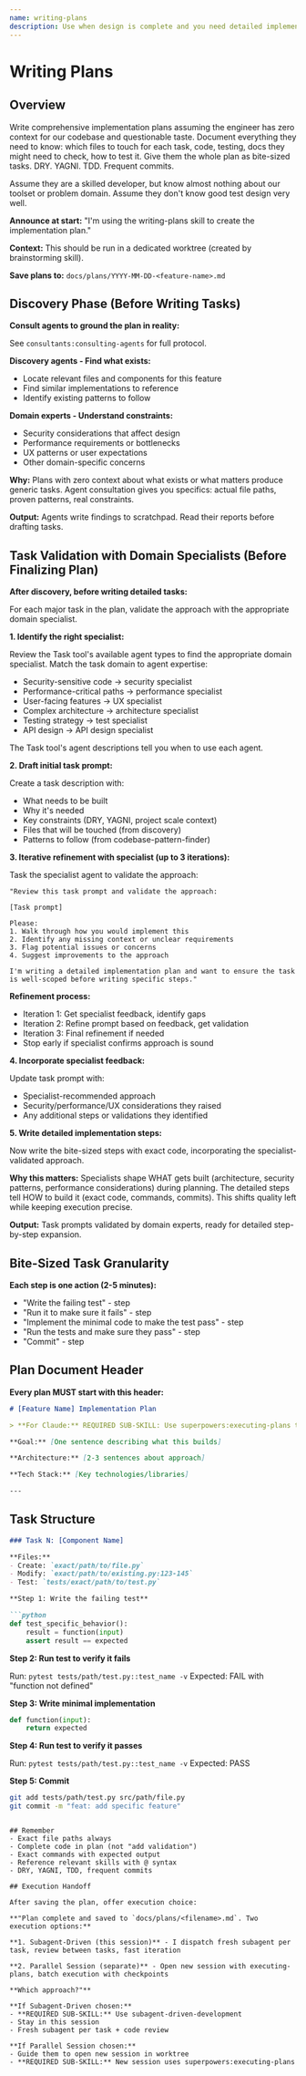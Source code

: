 ```yaml
---
name: writing-plans
description: Use when design is complete and you need detailed implementation tasks for engineers with zero codebase context - creates comprehensive implementation plans with exact file paths, complete code examples, and verification steps assuming engineer has minimal domain knowledge
---
```


# Writing Plans

## Overview

Write comprehensive implementation plans assuming the engineer has zero context for our codebase and questionable taste. Document everything they need to know: which files to touch for each task, code, testing, docs they might need to check, how to test it. Give them the whole plan as bite-sized tasks. DRY. YAGNI. TDD. Frequent commits.

Assume they are a skilled developer, but know almost nothing about our toolset or problem domain. Assume they don't know good test design very well.

**Announce at start:** "I'm using the writing-plans skill to create the implementation plan."

**Context:** This should be run in a dedicated worktree (created by brainstorming skill).

**Save plans to:** `docs/plans/YYYY-MM-DD-<feature-name>.md`

## Discovery Phase (Before Writing Tasks)

**Consult agents to ground the plan in reality:**

See `consultants:consulting-agents` for full protocol.

**Discovery agents - Find what exists:**
- Locate relevant files and components for this feature
- Find similar implementations to reference
- Identify existing patterns to follow

**Domain experts - Understand constraints:**
- Security considerations that affect design
- Performance requirements or bottlenecks
- UX patterns or user expectations
- Other domain-specific concerns

**Why:** Plans with zero context about what exists or what matters produce generic tasks. Agent consultation gives you specifics: actual file paths, proven patterns, real constraints.

**Output:** Agents write findings to scratchpad. Read their reports before drafting tasks.

## Task Validation with Domain Specialists (Before Finalizing Plan)

**After discovery, before writing detailed tasks:**

For each major task in the plan, validate the approach with the appropriate domain specialist.

**1. Identify the right specialist:**

Review the Task tool's available agent types to find the appropriate domain specialist. Match the task domain to agent expertise:
- Security-sensitive code → security specialist
- Performance-critical paths → performance specialist
- User-facing features → UX specialist
- Complex architecture → architecture specialist
- Testing strategy → test specialist
- API design → API design specialist

The Task tool's agent descriptions tell you when to use each agent.

**2. Draft initial task prompt:**

Create a task description with:
- What needs to be built
- Why it's needed
- Key constraints (DRY, YAGNI, project scale context)
- Files that will be touched (from discovery)
- Patterns to follow (from codebase-pattern-finder)

**3. Iterative refinement with specialist (up to 3 iterations):**

Task the specialist agent to validate the approach:

```
"Review this task prompt and validate the approach:

[Task prompt]

Please:
1. Walk through how you would implement this
2. Identify any missing context or unclear requirements
3. Flag potential issues or concerns
4. Suggest improvements to the approach

I'm writing a detailed implementation plan and want to ensure the task is well-scoped before writing specific steps."
```

**Refinement process:**
- Iteration 1: Get specialist feedback, identify gaps
- Iteration 2: Refine prompt based on feedback, get validation
- Iteration 3: Final refinement if needed
- Stop early if specialist confirms approach is sound

**4. Incorporate specialist feedback:**

Update task prompt with:
- Specialist-recommended approach
- Security/performance/UX considerations they raised
- Any additional steps or validations they identified

**5. Write detailed implementation steps:**

Now write the bite-sized steps with exact code, incorporating the specialist-validated approach.

**Why this matters:** Specialists shape WHAT gets built (architecture, security patterns, performance considerations) during planning. The detailed steps tell HOW to build it (exact code, commands, commits). This shifts quality left while keeping execution precise.

**Output:** Task prompts validated by domain experts, ready for detailed step-by-step expansion.

## Bite-Sized Task Granularity

**Each step is one action (2-5 minutes):**
- "Write the failing test" - step
- "Run it to make sure it fails" - step
- "Implement the minimal code to make the test pass" - step
- "Run the tests and make sure they pass" - step
- "Commit" - step

## Plan Document Header

**Every plan MUST start with this header:**

```markdown
# [Feature Name] Implementation Plan

> **For Claude:** REQUIRED SUB-SKILL: Use superpowers:executing-plans to implement this plan task-by-task.

**Goal:** [One sentence describing what this builds]

**Architecture:** [2-3 sentences about approach]

**Tech Stack:** [Key technologies/libraries]

---
```

## Task Structure

```markdown
### Task N: [Component Name]

**Files:**
- Create: `exact/path/to/file.py`
- Modify: `exact/path/to/existing.py:123-145`
- Test: `tests/exact/path/to/test.py`

**Step 1: Write the failing test**

```python
def test_specific_behavior():
    result = function(input)
    assert result == expected
```

**Step 2: Run test to verify it fails**

Run: `pytest tests/path/test.py::test_name -v`
Expected: FAIL with "function not defined"

**Step 3: Write minimal implementation**

```python
def function(input):
    return expected
```

**Step 4: Run test to verify it passes**

Run: `pytest tests/path/test.py::test_name -v`
Expected: PASS

**Step 5: Commit**

```bash
git add tests/path/test.py src/path/file.py
git commit -m "feat: add specific feature"
```
```

## Remember
- Exact file paths always
- Complete code in plan (not "add validation")
- Exact commands with expected output
- Reference relevant skills with @ syntax
- DRY, YAGNI, TDD, frequent commits

## Execution Handoff

After saving the plan, offer execution choice:

**"Plan complete and saved to `docs/plans/<filename>.md`. Two execution options:**

**1. Subagent-Driven (this session)** - I dispatch fresh subagent per task, review between tasks, fast iteration

**2. Parallel Session (separate)** - Open new session with executing-plans, batch execution with checkpoints

**Which approach?"**

**If Subagent-Driven chosen:**
- **REQUIRED SUB-SKILL:** Use subagent-driven-development
- Stay in this session
- Fresh subagent per task + code review

**If Parallel Session chosen:**
- Guide them to open new session in worktree
- **REQUIRED SUB-SKILL:** New session uses superpowers:executing-plans
